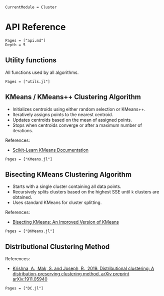 ```@meta
CurrentModule = Cluster
```
# API Reference

```@contents
Pages = ["api.md"]
Depth = 5
```

## Utility functions

All functions used by all algorithms.

```@autodocs
Pages = ["utils.jl"]
```

## KMeans / KMeans++ Clustering Algorithm

- Initializes centroids using either random selection or KMeans++.
- Iteratively assigns points to the nearest centroid.
- Updates centroids based on the mean of assigned points.
- Stops when centroids converge or after a maximum number of iterations.

References:
- [Scikit-Learn KMeans Documentation](https://scikit-learn.org/stable/modules/generated/sklearn.cluster.KMeans.html)

```@autodocs
Pages = ["KMeans.jl"]
```

## Bisecting KMeans Clustering Algorithm

- Starts with a single cluster containing all data points.
- Recursively splits clusters based on the highest SSE until `k` clusters are obtained.
- Uses standard KMeans for cluster splitting.

References:
- [Bisecting KMeans: An Improved Version of KMeans](https://en.wikipedia.org/wiki/K-means_clustering#Bisecting_K-means)

```@autodocs
Pages = ["BKMeans.jl"]
```

## Distributional Clustering Method

References:
- [Krishna, A., Mak, S. and Joseph, R., 2019. Distributional clustering: A distribution-preserving clustering method. arXiv preprint arXiv:1911.05940](https://arxiv.org/abs/1911.05940)

```@autodocs
Pages = ["DC.jl"]
```